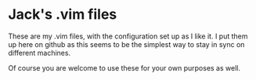 Jack's .vim files
=================

These are my .vim files, with the 
configuration set up as I like it.
I put them up here on github as this
seems to be the simplest way to stay
in sync on different machines.

Of course you are welcome to use these
for your own purposes as well.

